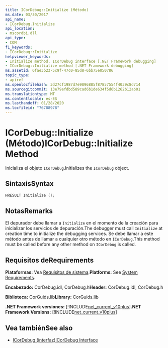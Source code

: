 ```yaml
---
title: ICorDebug::Initialize (Método)
ms.date: 03/30/2017
api_name:
- ICorDebug.Initialize
api_location:
- mscordbi.dll
api_type:
- COM
f1_keywords:
- ICorDebug::Initialize
helpviewer_keywords:
- Initialize method, ICorDebug interface [.NET Framework debugging]
- ICorDebug::Initialize method [.NET Framework debugging]
ms.assetid: 6fae3b23-5c9f-47c0-85d8-6bb75e050786
topic_type:
- apiref
ms.openlocfilehash: 3d27cf1987d7e9896885f87857554f4039c8d714
ms.sourcegitcommit: 13e79efdbd589cad6b1de634f5d6b1262b12ab01
ms.translationtype: MT
ms.contentlocale: es-ES
ms.lasthandoff: 01/28/2020
ms.locfileid: "76788978"
---
```

# <a name="icordebuginitialize-method"></a><span data-ttu-id="7d20f-102">ICorDebug::Initialize (Método)</span><span class="sxs-lookup"><span data-stu-id="7d20f-102">ICorDebug::Initialize Method</span></span>
<span data-ttu-id="7d20f-103">Inicializa el objeto `ICorDebug`.</span><span class="sxs-lookup"><span data-stu-id="7d20f-103">Initializes the `ICorDebug` object.</span></span>  
  
## <a name="syntax"></a><span data-ttu-id="7d20f-104">Sintaxis</span><span class="sxs-lookup"><span data-stu-id="7d20f-104">Syntax</span></span>  
  
```cpp  
HRESULT Initialize ();  
```  
  
## <a name="remarks"></a><span data-ttu-id="7d20f-105">Notas</span><span class="sxs-lookup"><span data-stu-id="7d20f-105">Remarks</span></span>  
 <span data-ttu-id="7d20f-106">El depurador debe llamar a `Initialize` en el momento de la creación para inicializar los servicios de depuración.</span><span class="sxs-lookup"><span data-stu-id="7d20f-106">The debugger must call `Initialize` at creation time to initialize the debugging services.</span></span> <span data-ttu-id="7d20f-107">Se debe llamar a este método antes de llamar a cualquier otro método en `ICorDebug`.</span><span class="sxs-lookup"><span data-stu-id="7d20f-107">This method must be called before any other method on `ICorDebug` is called.</span></span>  
  
## <a name="requirements"></a><span data-ttu-id="7d20f-108">Requisitos de</span><span class="sxs-lookup"><span data-stu-id="7d20f-108">Requirements</span></span>  
 <span data-ttu-id="7d20f-109">**Plataformas:** Vea [Requisitos de sistema](../../../../docs/framework/get-started/system-requirements.md).</span><span class="sxs-lookup"><span data-stu-id="7d20f-109">**Platforms:** See [System Requirements](../../../../docs/framework/get-started/system-requirements.md).</span></span>  
  
 <span data-ttu-id="7d20f-110">**Encabezado:** CorDebug.idl, CorDebug.h</span><span class="sxs-lookup"><span data-stu-id="7d20f-110">**Header:** CorDebug.idl, CorDebug.h</span></span>  
  
 <span data-ttu-id="7d20f-111">**Biblioteca:** CorGuids.lib</span><span class="sxs-lookup"><span data-stu-id="7d20f-111">**Library:** CorGuids.lib</span></span>  
  
 <span data-ttu-id="7d20f-112">**.NET Framework versiones:** [!INCLUDE[net_current_v10plus](../../../../includes/net-current-v10plus-md.md)]</span><span class="sxs-lookup"><span data-stu-id="7d20f-112">**.NET Framework Versions:** [!INCLUDE[net_current_v10plus](../../../../includes/net-current-v10plus-md.md)]</span></span>  
  
## <a name="see-also"></a><span data-ttu-id="7d20f-113">Vea también</span><span class="sxs-lookup"><span data-stu-id="7d20f-113">See also</span></span>

- [<span data-ttu-id="7d20f-114">ICorDebug (interfaz)</span><span class="sxs-lookup"><span data-stu-id="7d20f-114">ICorDebug Interface</span></span>](icordebug-interface.md)
